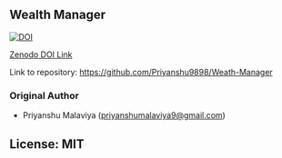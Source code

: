 ## Wealth Manager

[![DOI](https://zenodo.org/badge/DOI/10.5281/zenodo.5759097.svg)](https://doi.org/10.5281/zenodo.5759097)

<a href="https://doi.org/10.5281/zenodo.5759097">Zenodo DOI Link</a>

Link to repository: https://github.com/Priyanshu9898/Weath-Manager

### Original Author
 - Priyanshu Malaviya (priyanshumalaviya9@gmail.com)

## License: MIT